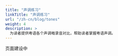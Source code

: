 ```yaml
---
title: "声调练习"
linkTitle: "声调练习"
url: "/zh-cn/blog/tones"
weight: 4
description: >
  为读者提供粤语各个声调嘅录音对比，帮助读者掌握粤语声调。
---
```


页面建设中